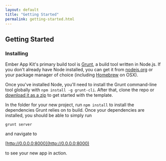 ```yaml
---
layout: default
title: "Getting Started"
permalink: getting-started.html
---
```


## Getting Started

### Installing

Ember App Kit's primary build tool is [Grunt](http://gruntjs.com), a build tool written in Node.js. If you don't already have Node installed, you can get it from [nodejs.org](http://nodejs.org/) or your package manager of choice (including [Homebrew](http://brew.sh/) on OSX).

Once you've installed Node, you'll need to install the Grunt command-line tool globally with `npm install -g grunt-cli`. After that, clone the repo or [download it as a zip](https://github.com/stefanpenner/ember-app-kit/archive/master.zip) to get started with the template.

In the folder for your new project, run `npm install` to install the dependencies Grunt relies on to build. Once your dependencies are installed, you should be able to simply run 

`grunt server` 

and navigate to 

[http://0.0.0.0:8000](http://0.0.0.0:8000)

to see your new app in action.
